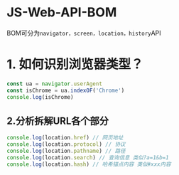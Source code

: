 # JS-Web-API-BOM

BOM可分为`navigator，screen，location，history`API

# 1. 如何识别浏览器类型？

```js
const ua = navigator.userAgent
const isChrome = ua.indexOF('Chrome')
console.log(isChrome)
```

## 2.分析拆解URL各个部分

```js
console.log(location.href) // 网页地址
console.log(location.protocol) // 协议
console.log(location.pathname) // 路径
console.log(location.search) // 查询信息 类似?a=1&b=1
console.log(location.hash) // 哈希锚点内容 类似#xxx内容
```



